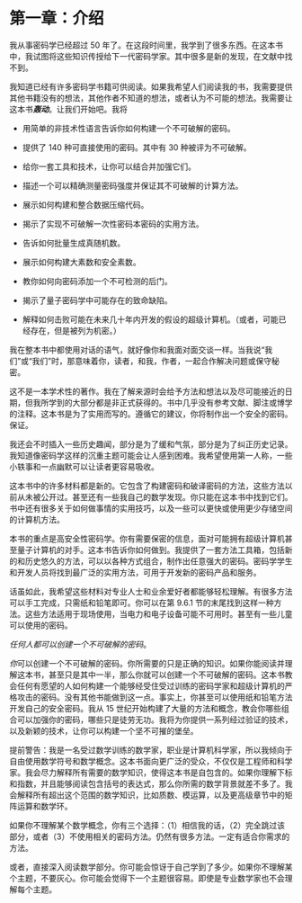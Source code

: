 # 第一章：介绍

我从事密码学已经超过 50 年了。在这段时间里，我学到了很多东西。在这本书中，我试图将这些知识传授给下一代密码学家。其中很多是新的发现，在文献中找不到。

我知道已经有许多密码学书籍可供阅读。如果我希望人们阅读我的书，我需要提供其他书籍没有的想法，其他作者不知道的想法，或者认为不可能的想法。我需要让这本书***轰动***。让我们开始吧。我将

+   用简单的非技术性语言告诉你如何构建一个不可破解的密码。

+   提供了 140 种可直接使用的密码。其中有 30 种被评为不可破解。

+   给你一套工具和技术，让你可以结合并加强它们。

+   描述一个可以精确测量密码强度并保证其不可破解的计算方法。

+   展示如何构建和整合数据压缩代码。

+   揭示了实现不可破解一次性密码本密码的实用方法。

+   告诉如何批量生成真随机数。

+   展示如何构建大素数和安全素数。

+   教你如何向密码添加一个不可检测的后门。

+   揭示了量子密码学中可能存在的致命缺陷。

+   解释如何击败可能在未来几十年内开发的假设的超级计算机。（或者，可能已经存在，但是被列为机密。）

我在整本书中都使用对话的语气，就好像你和我面对面交谈一样。当我说“我们”或“我们”时，那意味着你，读者，和我，作者，一起合作解决问题或保守秘密。

这不是一本学术性的著作。我在了解来源时会给予方法和想法以及尽可能接近的日期，但我所学到的大部分都是非正式获得的。书中几乎没有参考文献、脚注或博学的注释。这本书是为了实用而写的。遵循它的建议，你将制作出一个安全的密码。保证。

我还会不时插入一些历史趣闻，部分是为了缓和气氛，部分是为了纠正历史记录。我知道像密码学这样的沉重主题可能会让人感到困难。我希望使用第一人称，一些小轶事和一点幽默可以让读者更容易吸收。

这本书中的许多材料都是新的。它包含了构建密码和破译密码的方法，这些方法以前从未被公开过。甚至还有一些我自己的数学发现。你只能在这本书中找到它们。书中还有很多关于如何做事情的实用技巧，以及一些可以更快或使用更少存储空间的计算机方法。

本书的重点是高安全性密码学。你有需要保密的信息，面对可能拥有超级计算机甚至量子计算机的对手。这本书告诉你如何做到。我提供了一套方法工具箱，包括新的和历史悠久的方法，可以以各种方式组合，制作出任意强大的密码。密码学学生和开发人员将找到最广泛的实用方法，可用于开发新的密码产品和服务。

话虽如此，我希望这些材料对专业人士和业余爱好者都能够轻松理解。有很多方法可以手工完成，只需纸和铅笔即可。你可以在第 9.6.1 节的末尾找到这样一种方法。这些方法适用于现场使用，当电力和电子设备可能不可用时。甚至有一些儿童可以使用的密码。

*任何人都可以创建一个不可破解的密码*。

*你*可以创建一个不可破解的密码。你所需要的只是正确的知识。如果你能阅读并理解这本书，甚至只是其中一半，那么你就可以创建一个不可破解的密码。这本书教会任何有愿望的人如何构建一个能够经受住受过训练的密码学家和超级计算机的严格攻击的密码。没有其他书能做到这一点。事实上，你甚至可以使用纸和铅笔方法开发自己的安全密码。我从 15 世纪开始构建了大量的方法和概念，教会你哪些组合可以加强你的密码，哪些只是徒劳无功。我将为你提供一系列经过验证的技术，以及新颖的技术，让你可以构建一个坚不可摧的堡垒。

提前警告：我是一名受过数学训练的数学家，职业是计算机科学家，所以我倾向于自由使用数学符号和数学概念。这本书面向更广泛的受众，不仅仅是工程师和科学家。我会尽力解释所有需要的数学知识，使得这本书是自包含的。如果你理解下标和指数，并且能够阅读包含括号的表达式，那么你所需的数学背景就差不多了。我会解释所有超出这个范围的数学知识，比如质数、模运算，以及更高级章节中的矩阵运算和数学环。

如果你不理解某个数学概念，你有三个选择：（1）相信我的话，（2）完全跳过该部分，或者（3）不使用相关的密码方法。仍然有很多方法。一定有适合你需求的方法。

或者，直接深入阅读数学部分。你可能会惊讶于自己学到了多少。如果你不理解某个主题，不要灰心。你可能会觉得下一个主题很容易。即使是专业数学家也不会理解每个主题。
